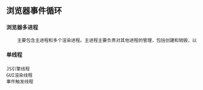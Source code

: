 ## 浏览器事件循环

#### 浏览器多进程

```js
    主要包含主进程和多个渲染进程。主进程主要负责对其他进程的管理，包括创建和销毁，以及将渲染进程返回的位于内存中的Bitmap渲染到显示器上，同时负责网络资源的下载等等。而每个渲染进程则对应于一个标签页，负责管理当前标签页打开的页面DOM结构解析，JavaScript脚本执行等
```

#### 单线程
>
    JS引擎线程
    GUI渲染线程
    事件触发线程
>
